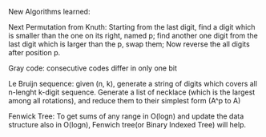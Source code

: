 New Algorithms learned:

Next Permutation from Knuth:
    Starting from the last digit, find a digit which is smaller than the one on its right, named p; find another one digit from the last digit which is larger than the p, swap them; Now reverse the all digits after position p.
    
Gray code: consecutive codes differ in only one bit

Le Bruijn sequence: given (n, k), generate a string of digits which covers all n-lenght k-digit sequence.
    Generate a list of necklace (which is the largest among all rotations), and reduce them to their simplest form (A^p to A)

Fenwick Tree:
    To get sums of any range in O(logn) and update the data structure also in O(logn), Fenwich tree(or Binary Indexed Tree) will help.


